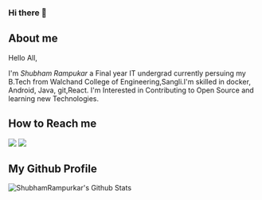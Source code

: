### Hi there 👋

## About me

  Hello All,

  I'm *Shubham Rampukar* a Final year IT undergrad currently persuing my B.Tech from Walchand College of Engineering,Sangli.I'm skilled in docker, Android, Java, git,React.
  I'm Interested in Contributing to Open Source and learning new Technologies.   

## How to Reach me
 [<img src="https://img.shields.io/badge/linkedin-%230077B5.svg?&style=for-the-badge&logo=linkedin&logoColor=white" />](https://www.linkedin.com/in/shubham-rampurkar-a89315171/)
 [<img src="https://img.shields.io/badge/github-%23100000.svg?&style=for-the-badge&logo=github&logoColor=white" />](https://github.com/AltCtrlDel1999)

## My Github Profile
<img align="left" alt="ShubhamRampurkar's Github Stats" src="https://github-readme-stats.codestackr.vercel.app/api?username=AltCtrlDel1999&show_icons=true&hide_border=true&theme=tokyonight" />

<!--
**AltCtrlDel1999/AltCtrlDel1999** is a ✨ _special_ ✨ repository because its `README.md` (this file) appears on your GitHub profile.

Here are some ideas to get you started:

- 🔭 I’m currently working on ...
- 🌱 I’m currently learning ...
- 👯 I’m looking to collaborate on ...
- 🤔 I’m looking for help with ...
- 💬 Ask me about ...
- 📫 How to reach me: ...
- 😄 Pronouns: ...
- ⚡ Fun fact: ...
-->

